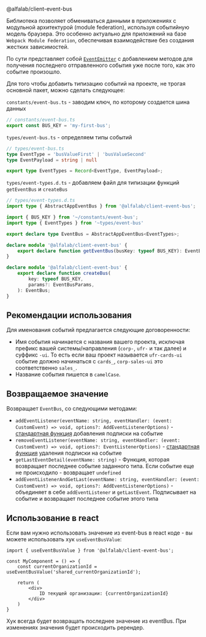 @alfalab/client-event-bus

Библиотека позволяет обмениваться данными в приложениях с модульной архитектурой (module federation), используя событийную модель браузера.
Это особенно актуально для приложений на базе `Webpack Module Federation`, обеспечивая взаимодействие без создания жестких зависимостей.

По сути представляет собой [`EventEmitter`](https://developer.mozilla.org/en-US/docs/Web/API/EventTarget) с добавлением методов для
получения последнего отправленного события уже после того, как это событие произошло.

Для того чтобы добавить типизацию событий на проекте, не трогая основной пакет, можно сделать следующее:

`constants/event-bus.ts` - заводим ключ, по которому создается шина данных
```ts
// constants/event-bus.ts
export const BUS_KEY = 'my-first-bus';
```

`types/event-bus.ts` - определяем типы событий
```ts
// types/event-bus.ts
type EventType = 'busValueFirst' | 'busValueSecond'
type EventPayload = string | null

export type EventTypes = Record<EventType, EventPayload>;
```

`types/event-types.d.ts` - добавляем файл для типизации функций `getEventBus` и `createBus`
```ts
// types/event-types.d.ts
import type { AbstractAppEventBus } from '@alfalab/client-event-bus';

import { BUS_KEY } from '~/constants/event-bus';
import type { EventTypes } from '~types/event-bus'

export declare type EventBus = AbstractAppEventBus<EventTypes>;

declare module '@alfalab/client-event-bus' {
    export declare function getEventBus(busKey: typeof BUS_KEY): EventBus;
}

declare module '@alfalab/client-event-bus' {
    export declare function createBus(
        key: typeof BUS_KEY,
        params?: EventBusParams,
    ): EventBus;
}
```

## Рекомендации использования

Для именования событий предлагается следующие договоренности:

- Имя события начинается с названия вашего проекта, исключая префикс вашей системы/направления (`corp-`, `ufr-` и так далее) и суффикс `-ui`. То есть если ваш проект называется `ufr-cards-ui` событие должно начинаться с `cards_`, `corp-sales-ui` это соответственно `sales_`.
- Название события пишется в `camelCase`.

## Возвращаемое значение

Возвращает `EventBus`, со следующими методами:

- `addEventListener(eventName: string, eventHandler: (event: CustomEvent) => void, options?: AddEventListenerOptions)` - [стандартная функция](https://developer.mozilla.org/en-US/docs/Web/API/EventTarget/addEventListener) добавления подписки на событие
- `removeEventListener(eventName: string, eventHandler: (event: CustomEvent) => void, options?: EventListenerOptions)` - [стандартная функция](https://developer.mozilla.org/en-US/docs/Web/API/EventTarget/removeEventListener) удаления подписки на событие
- `getLastEventDetail(eventName: string)` - Функция, которая возвращает последнее событие заданного типа. Если событие еще не происходило - возвращает `undefined`
- `addEventListenerAndGetLast(eventName: string, eventHandler: (event: CustomEvent) => void, options?: AddEventListenerOptions)` - объединяет в себе `addEventListener` и `getLastEvent`. Подписывает на событие и возвращает последнее событие этого типа

## Использование в react
Если вам нужно использовать значение из event-bus в react коде - вы можете использовать хук `useEventBusValue`:
```tsx
import { useEventBusValue } from '@alfalab/client-event-bus';

const MyComponent = () => {
    const currentOrganizationId = useEventBusValue('shared_currentOrganizationId');

    return (
        <div>
            ID текущей организации: {currentOrganizationId}
        </div>
    )
}
```

Хук всегда будет возвращать последнее значение из eventBus. При изменениях значения будет происходить ререндер.
